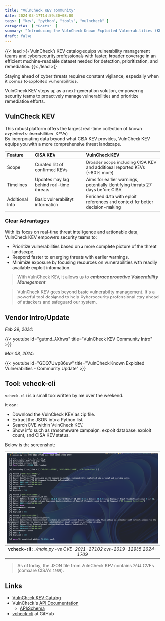 ```yaml
---
title: "VulnCheck KEV Community"
date: 2024-03-17T14:59:30+08:00
tags: [ "kev", "python", "tools", "vulncheck" ]
categories: [ "Posts"  ]
summary: "Introducing the VulnCheck Known Exploited Vulnerabilities (KEV) catalog, a free community database of known exploited vulnerabilities fused with exploit intelligence."
draft: false
---
```

{{< lead >}}
VulnCheck’s KEV catalog equips vulnerability management teams and cybersecurity professionals with faster, broader coverage in an efficient machine-readable dataset needed for detection, prioritization, and remediation.
{{< /lead >}}

Staying ahead of cyber threats requires constant vigilance, especially when it comes to exploited vulnerabilities. 

VulnCheck KEV steps up as a next-generation solution, empowering security teams to proactively manage vulnerabilities and prioritize remediation efforts.

## VulnCheck KEV
This robust platform offers the largest real-time collection of known exploited vulnerabilities (KEVs).  
By incorporating data beyond what CISA KEV provides, VulnCheck KEV equips you with a more comprehensive threat landscape.

| Feature | CISA KEV | VulnCheck KEV |
| :------ | :------- | :------------ |
| Scope   | Curated list of confirmed KEVs | Broader scope including CISA KEV and additional reported KEVs (~80% more) |
| Timelines | Updates may lag behind real-time threats | Aims for earlier warnings, potentially identifying threats 27 days before CISA | 
| Additional Info | Basic vulnerabilityt information | Enriched data with eploit references and context for better decision-making | 

### Clear Advantages

With its focus on real-time threat intelligence and actionable data, VulnCheck KEV empowers security teams to:

 - Prioritize vulnerabilities based on a more complete picture of the threat landscape.
 - Respond faster to emerging threats with earlier warnings.
 - Minimize exposure by focusing resources on vulnerabilities with readily available exploit information.

> With VulnCheck KEV, it allows us to ***embrace proactive Vulnerability Management***

> VulnCheck KEV goes beyond basic vulnerability management.
> It's a powerful tool designed to help Cybersecurity professional stay ahead of attackers and safeguard our system.


## Vendor Intro/Update 

*Feb 29, 2024*:

{{< youtube id="gutmd_AXhws" title="VulnCheck KEV Community Intro" >}}

*Mar 08, 2024*:

{{< youtube id="GDQ7Uwp86uw" title="VulnCheck Known Exploited Vulnerabilties - Community Update" >}}

## Tool: vcheck-cli

`vcheck-cli` is a small tool written by me over the weekend.

It can:
 
 - Download the VulnCheck KEV as zip file.
 - Extract the JSON into a Python list.
 - Search CVE within VulnCheck KEV.
 - Show info such as ransomeware campaign, exploit database, exploit count, and CISA KEV status.

Below is the screenshot:

|![vcheck-cli](/images/vcheck-cli.png)|
| :--: |
| **vcheck-cli** : *./main.py -ve  CVE-2021-27102 cve-2019-12985 2024-1709* |

> As of today, the JSON file from VulnCheck KEV contains `2044` CVEs (compare CISA's `1089`).

## Links

 - [VulnCheck KEV Catalog](https://vulncheck.com/browse/kev)
 - VulnCheck's [API Documentation](https://docs.vulncheck.com/)
   - [API/Schema](https://docs.vulncheck.com/community/vulncheck-kev/schema)
 - [vcheck-cli](https://github.com/myseq/vcheck-cli) at GitHub


